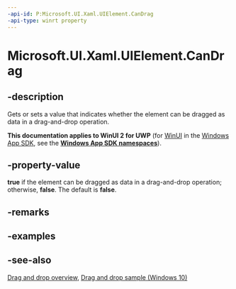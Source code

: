 ```yaml
---
-api-id: P:Microsoft.UI.Xaml.UIElement.CanDrag
-api-type: winrt property
---
```


<!-- Property syntax
public bool CanDrag { get;  set; }
-->

# Microsoft.UI.Xaml.UIElement.CanDrag

## -description
Gets or sets a value that indicates whether the element can be dragged as data in a drag-and-drop operation.

**This documentation applies to WinUI 2 for UWP** (for [WinUI](/windows/apps/winui/winui3/) in the [Windows App SDK](/windows/apps/windows-app-sdk/), see the **[Windows App SDK namespaces](/windows/windows-app-sdk/api/winrt/)**).

## -property-value
**true** if the element can be dragged as data in a drag-and-drop operation; otherwise, **false**. The default is **false**.
## -remarks
<!--* If the value of CanDrag is set after DragStarting event is raised, that value does not come into effect until the next Drag operation i.e. until the next DragStarting event is raised.

* If CanDrag is set to true, during or before DropCompleted is raised, but after the DragStarting event, then the DropCompleted event should not be raised. 

* If CanDrag is set to true, but the app does not handle the DragStarting event, then the Drag operation is cancelled 
-->

## -examples

## -see-also

[Drag and drop overview](/windows/apps/design/input/drag-and-drop), [Drag and drop sample (Windows 10)](https://github.com/Microsoft/Windows-universal-samples/tree/master/Samples/XamlDragAndDrop)
